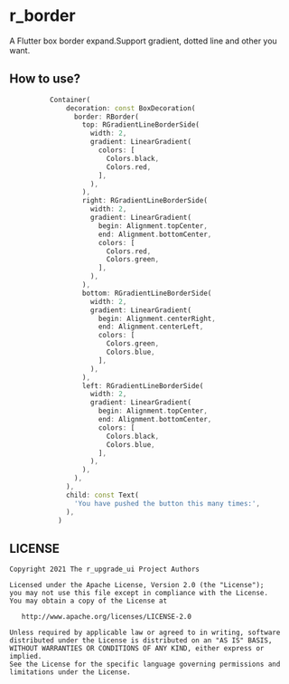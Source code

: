 # r_border

A Flutter box border expand.Support gradient, dotted line and other you want.

## How to use?

```dart
          Container(
              decoration: const BoxDecoration(
                border: RBorder(
                  top: RGradientLineBorderSide(
                    width: 2,
                    gradient: LinearGradient(
                      colors: [
                        Colors.black,
                        Colors.red,
                      ],
                    ),
                  ),
                  right: RGradientLineBorderSide(
                    width: 2,
                    gradient: LinearGradient(
                      begin: Alignment.topCenter,
                      end: Alignment.bottomCenter,
                      colors: [
                        Colors.red,
                        Colors.green,
                      ],
                    ),
                  ),
                  bottom: RGradientLineBorderSide(
                    width: 2,
                    gradient: LinearGradient(
                      begin: Alignment.centerRight,
                      end: Alignment.centerLeft,
                      colors: [
                        Colors.green,
                        Colors.blue,
                      ],
                    ),
                  ),
                  left: RGradientLineBorderSide(
                    width: 2,
                    gradient: LinearGradient(
                      begin: Alignment.topCenter,
                      end: Alignment.bottomCenter,
                      colors: [
                        Colors.black,
                        Colors.blue,
                      ],
                    ),
                  ),
                ),
              ),
              child: const Text(
                'You have pushed the button this many times:',
              ),
            )
```

## LICENSE

    Copyright 2021 The r_upgrade_ui Project Authors

    Licensed under the Apache License, Version 2.0 (the "License");
    you may not use this file except in compliance with the License.
    You may obtain a copy of the License at

       http://www.apache.org/licenses/LICENSE-2.0

    Unless required by applicable law or agreed to in writing, software
    distributed under the License is distributed on an "AS IS" BASIS,
    WITHOUT WARRANTIES OR CONDITIONS OF ANY KIND, either express or implied.
    See the License for the specific language governing permissions and
    limitations under the License.
